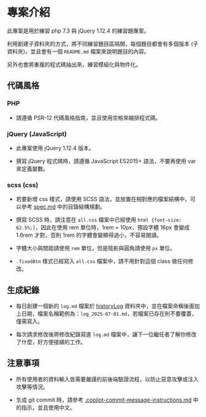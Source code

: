 # 專案介紹

此專案是用於練習 php 7.3 與 jQuery 1.12.4 的練習題專案。

利用創建子資料夾的方式，將不同練習題目區隔開，每個題目都會有多個版本 (子資料夾)，並且會有一個 `README.md` 檔案來說明題目的內容。

另外也會將重複的程式碼抽出來，練習模組化與物件化。

## 代碼風格

### PHP

- 請遵循 PSR-12 代碼風格指南，並且使用空格來縮排程式碼。

### jQuery (JavaScript)

- 此專案使用 jQuery 1.12.4 版本。

- 撰寫 jQuery 程式碼時，請遵循 JavaScript ES2015+ 語法，不要再使用 var 來定義變數。

### scss (css)

- 若要新增 css 樣式，請使用 SCSS 語法，並放置在相對應的檔案結構中，可以參考 [spec.md](spec.md) 中的目錄結構規劃。

- 撰寫 SCSS 時，請注意在 `all.css` 檔案中已經使用 `html {font-size: 62.5%;}`，因此在使用 rem 單位時，1rem = 10px，預設字體 16px 會變成 1.6rem 才對，否則 1rem 的字體會變顯得過小，不容易閱讀。

- 字體大小與間距請使用 `rem` 單位，但是陰影與圓角請使用 `px` 單位。

- `.fixedBtn` 樣式已經寫入 `all.css` 檔案中，請不用針對這個 class 做任何修改。

## 生成紀錄

- 每日創建一個新的 `log.md` 檔案於 [historyLog](.github/historyLog) 資料夾中，並在檔案命稱後面加上日期，檔案名稱範例為：`log_2025-07-01.md`，若檔案已存在則不要覆蓋，僅需寫入。

- 每次請求修改後將修改紀錄寫進 `log.md` 檔案中，讓下一位繼任者了解你修改了什麼，好方便接續的工作。

## 注意事項

- 所有使用者的資料輸入皆需要嚴謹的前後端驗證流程，以防止惡意攻擊或注入攻擊等情況。

- 生成 git commit 時，請參考 [.copilot-commit-message-instructions.md](.github/.copilot-commit-message-instructions.md) 中的指示，並且使用中文。

